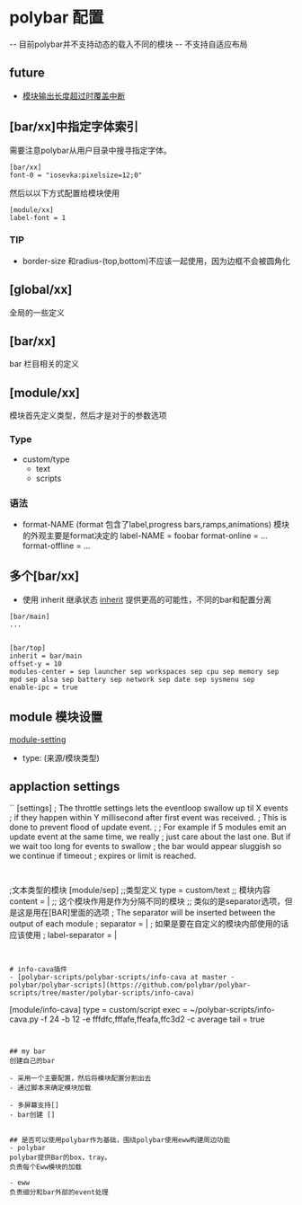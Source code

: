 # polybar 配置
-- 目前polybar并不支持动态的载入不同的模块
-- 不支持自适应布局

## future
- [模块输出长度超过时覆盖中断](https://github.com/polybar/polybar/issues/395)

## [bar/xx]中指定字体索引
需要注意polybar从用户目录中搜寻指定字体。
```
[bar/xx]
font-0 = "iosevka:pixelsize=12;0"
```
然后以以下方式配置给模块使用
```
[module/xx]
label-font = 1

```
### TIP
- border-size 和radius-(top,bottom)不应该一起使用，因为边框不会被圆角化

## [global/xx]
全局的一些定义

## [bar/xx]
bar 栏目相关的定义

## [module/xx]
模块首先定义类型，然后才是对于的参数选项
### Type
- custom/type
  - text
  - scripts
### 语法
- format-NAME (format 包含了label,progress bars,ramps,animations)
模块的外观主要是format决定的
label-NAME = foobar
format-online = ...
format-offline = ...

##  多个[bar/xx]
- 使用 inherit 继承状态
[inherit](https://github.com/polybar/polybar/wiki/Configuration#inheritance)
提供更高的可能性，不同的bar和配置分离
```
[bar/main]
...


[bar/top]
inherit = bar/main
offset-y = 10
modules-center = sep launcher sep workspaces sep cpu sep memory sep mpd sep alsa sep battery sep network sep date sep sysmenu sep
enable-ipc = true
```



##  module 模块设置
[module-setting]( https://github.com/polybar/polybar/wiki/Configuration#module-settings )

- type: (来源/模块类型)

## applaction settings
``
[settings]
; The throttle settings lets the eventloop swallow up til X events
; if they happen within Y millisecond after first event was received.
; This is done to prevent flood of update event.
;
; For example if 5 modules emit an update event at the same time, we really
; just care about the last one. But if we wait too long for events to swallow
; the bar would appear sluggish so we continue if timeout
; expires or limit is reached.
```


```
;文本类型的模块
[module/sep]
;;类型定义
type = custom/text
;; 模块内容
content = |
;; 这个模块作用是作为分隔不同的模块
;; 类似的是separator选项，但是这是用在[BAR]里面的选项
; The separator will be inserted between the output of each module
; separator = |
; 如果是要在自定义的模块内部使用的话应该使用
; label-separator = |

```


# info-cava插件
- [polybar-scripts/polybar-scripts/info-cava at master · polybar/polybar-scripts](https://github.com/polybar/polybar-scripts/tree/master/polybar-scripts/info-cava)

```
[module/info-cava]
type = custom/script
exec = ~/polybar-scripts/info-cava.py -f 24 -b 12 -e fffdfc,fffafe,ffeafa,ffc3d2 -c average
tail = true
```


## my bar
创建自己的bar

- 采用一个主要配置，然后将模块配置分割出去
- 通过脚本来确定模块加载

- 多屏幕支持[]
- bar创建 []


## 是否可以使用polybar作为基础，围绕polybar使用eww构建周边功能
- polybar
polybar提供Bar的box，tray。
负责每个Eww模块的加载

- eww
负责细分和bar外部的event处理
